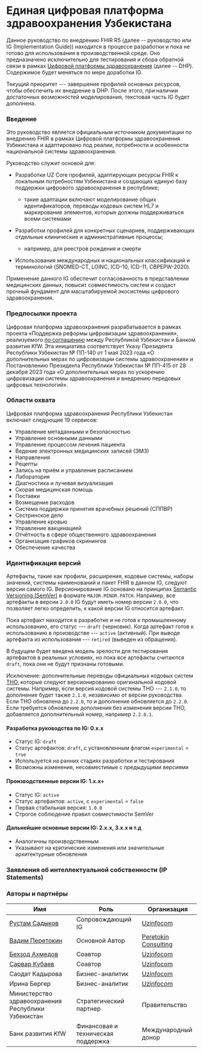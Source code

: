 # Единая цифровая платформа здравоохранения Узбекистана

Данное руководство по внедрению FHIR R5 (далее -- руководство или IG (Implementation Guide)) находится в процессе разработки и пока не готово для использования в производственной среде. Оно предназначено исключительно для тестирования и сбора обратной связи в рамках [Цифровой платформы здравоохранения](https://www.kfw.de/About-KfW/Newsroom/Latest-News/Pressemitteilungen-Details_723328.html) (далее -- DHP). Содержимое будет меняться по мере доработки IG.

Текущий приоритет --- завершение профилей основных ресурсов, чтобы обеспечить их внедрение в DHP. После этого, при наличии достаточных возможностей моделирования, текстовая часть IG будет дополнена.

### Введение

Это руководство является официальным источником документации по внедрению FHIR в рамках Цифровой платформы здравоохранения Узбекистана и адаптировано под реалии, потребности и особенности национальной системы здравоохранения.

Руководство служит основой для:

* Разработки UZ Core профилей, адаптирующих ресурсы FHIR к локальным потребностям Узбекистана и создающих единую базу поддержки цифрового здравоохранения в республике;
  * такие адаптации включают моделирование общих идентификаторов, переводы кодовых систем HL7 и маркирование элементов, которые должны поддерживаться всеми системами

* Разработки профилей для конкретных сценариев, поддерживающих отдельные клинические и административные процессы;
  * например, для реестров рождения и смерти

* Использования международных и национальных классификаций и терминологий (SNOMED-CT, LOINC, ICD-10, ICD-11, CBPEPW-2020).

Применение данного IG обеспечит согласованность в представлении медицинских данных, повысит совместимость систем и создаст прочный фундамент для масштабируемой экосистемы цифрового здравоохранения.

### Предпосылки проекта

Цифровая платформа здравоохранения разрабатывается в рамках проекта «Поддержка реформы цифровизации здравоохранения», реализуемого [по соглашению](https://www.kfw.de/About-KfW/Newsroom/Latest-News/Pressemitteilungen-Details_723328.html) между Республикой Узбекистан и Банком развития KfW. Эта инициатива соответствует Указу Президента Республики Узбекистан № ПП-140 от 1 мая 2023 года «О дополнительных мерах по цифровизации системы здравоохранения» и Постановлению Президента Республики Узбекистан № ПП-415 от 28 декабря 2023 года «О дополнительных мерах по ускорению цифровизации системы здравоохранения и внедрению передовых цифровых технологий».

### Области охвата

Цифровая платформа здравоохранения Республики Узбекистан включает следующие 19 сервисов:

* Управление метаданными и безопасностью
* Управление основными данными
* Управление процессом лечения пациента
* Ведение электронных медицинских записей (ЭМЗ)
* Направления
* Рецепты
* Запись на приём и управление расписанием
* Лаборатория
* Диагностика и лучевая визуализация
* Скорая медицинская помощь
* Поставки
* Возмещение расходов
* Система поддержки принятия врачебных решений (СППВР)
* Сестринское дело
* Управление кровью
* Управление вакцинацией
* Отчётность в сфере общественного здравоохранения
* Организация графиков скринингов
* Обеспечение качества

### Идентификация версий

Артефакты, такие как профили, расширения, кодовые системы, наборы значений, системы наименований и пакет FHIR в данном IG, следуют версии самого IG. Версионирование IG основано на принципах [Semantic Versioning (SemVer)](https://semver.org/) в формате `MAJOR.MINOR.PATCH`. Например, все артефакты в версии `2.0.0` IG будут иметь номер версии `2.0.0`, что позволяет легко определить, к какой версии IG относится артефакт.

Пока артефакт находится в разработке и не готов к промышленному использованию, его статус --- `draft` (черновик). Когда артефакт готов к использованию в производстве --- `active` (активный). При выводе артефакта из использования --- `retired` (выведен из обращения).

В будущем будет введена модель зрелости для тестирования артефактов в реальных условиях, но пока все артефакты считаются `draft`, пока они не будут признаны готовыми.

Исключение: дополнительные переводы официальных кодовых систем [THO](https://terminology.hl7.org/), которые следуют версионированию оригинальной кодовой системы. Например, если версия кодовой системы THO --- `2.1.0`, то дополнение будет также `2.1.0`, независимо от версии руководства. Если THO обновлена до `2.2.0`, то и дополнение обновляется до `2.2.0`. Если требуется обновление дополнения без изменения версии THO, добавляется дополнительный номер, например `2.2.0.1`.

#### Разработка руководства по IG: 0.x.x
- Статус IG: `draft`
- Статус артефактов: `draft`, с установленным флагом `experimental` = `true`
- Используется на ранних стадиях разработки и тестирования
- Возможны изменения, несовместимые с предыдущими версиями

#### Производственные версии IG: 1.x.x+
- Статус IG: `active`
- Статус артефактов: `active`, с `experimental` = `false`
- Первая стабильная версия: `1.0.0`
- Строгое соблюдение правил совместимости SemVer

#### Дальнейшие основные версии IG: 2.x.x, 3.x.x и т.д
- Аналогичны производственным
- Указывают на критические изменения или значительные архитектурные обновления

### Заявления об интеллектуальной собственности (IP Statements)
<!-- { // not yet supported by i18n in IG publisher: % include ip-statements.xhtml %} -->

### Авторы и партнёры

| Имя                                             | Роль                          | Организация                                    |
| ----------------------------------------------- | ----------------------------- | ---------------------------------------------- |
| [Рустам Садыков](https://github.com/roosyabuddy) | Сопровождающий IG             | [Uzinfocom](https://uzinfocom.uz)              |
| [Вадим Перетокин](https://github.com/vadi2/)    | Основной Автор                | [Peretokin Consulting](https://vadimperetok.in) |
| [Бехзод Ахмедов](https://github.com/BEKHZOD98)  | Соавтор                       | [Uzinfocom](https://uzinfocom.uz)              |
| [Сарвар Кубаев](https://github.com/KubayevSarvarbek) | Соавтор                | [Uzinfocom](https://uzinfocom.uz)              |
| Саодат Кадырова                                  | Бизнес-аналитик               | [Uzinfocom](https://uzinfocom.uz)              |
| Ирина Бергер                                     | Бизнес-аналитик               | [Uzinfocom](https://uzinfocom.uz)              |
| Министерство здравоохранения Республики Узбекистан | Стратегический партнер        | Правительство                                  |
| Банк развития KfW                               | Финансовая и техническая поддержка | Международный донор                           |